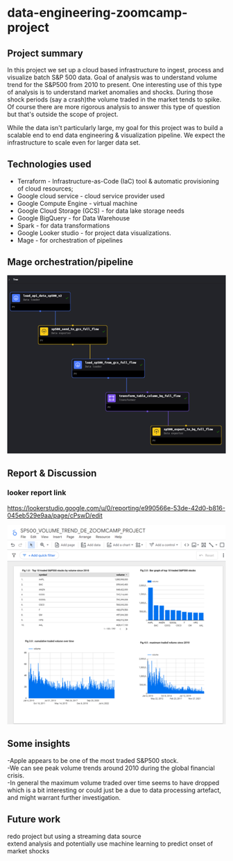 # data-engineering-zoomcamp-project

## Project summary
In this project we set up a cloud based infrastructure to ingest, process and visualize batch S&P 500 data.
Goal of analysis was to understand volume trend for the S&P500 from 2010 to present. One interesting use of this type of analysis is to understand market anomalies and shocks. During those shock periods (say a crash)the volume traded in the market tends to spike. Of course there are more rigorous analysis to answer this type of question but that's outside the scope of project.

While the data isn't particularly large, my goal for this project was to build a scalable end to end data engineering & visualization pipeline. We expect the infrastructure to scale even for larger data set.


## Technologies used
- Terraform - Infrastructure-as-Code (IaC) tool & automatic provisioning of cloud resources; <br>
- Google cloud service - cloud service provider used
- Google Compute Engine - virtual machine <br>
- Google Cloud Storage (GCS) - for data lake storage needs <br>
- Google BigQuery - for  Data Warehouse <br>
- Spark - for data transformations <br>
- Google Looker studio - for project data visualizations. <br>
- Mage - for orchestration of pipelines <br>


## Mage orchestration/pipeline
![Project Infrastructure](screenshots/mage-orchestration/orchestration-flow-diagram-.png)



## Report & Discussion
### looker report link
https://lookerstudio.google.com/u/0/reporting/e990566e-53de-42d0-b816-045eb529e9aa/page/cPswD/edit

![Project Infrastructure](screenshots/looker/looker-studio-report.png)

## Some insights
-Apple appears to be one of the most traded S&P500 stock. <br>
-We can see peak volume trends around 2010 during the global financial crisis. <br>
-In general the maximum volume traded over time seems to have dropped which is a bit interesting or could just be a due to data processing artefact, and might warrant further investigation. <br>

## Future work
redo project but using a streaming data source <br>
extend analysis and potentially use machine learning to predict onset of market shocks <br>



